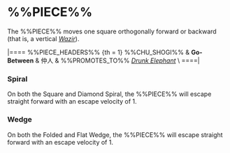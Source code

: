 # %%PIECE%%

The %%PIECE%% moves one square orthogonally forward or backward
(that is, a vertical [*Wazir*](wazir.html)).

|====
%%PIECE_HEADERS%%
  {th = 1}  %%CHU_SHOGI%%
&           **Go-Between** & &#x4EF2;&#x4EBA;
&           %%PROMOTES_TO%% [*Drunk Elephant*](drunk_elephant.html) \\
====|

### Spiral

On both the Square and Diamond Spiral, the %%PIECE%% will escape
straight forward with an escape velocity of 1.

### Wedge

On both the Folded and Flat Wedge, the %%PIECE%% will escape straight forward
with an escape velocity of 1.

